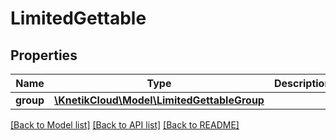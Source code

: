 # LimitedGettable

## Properties
Name | Type | Description | Notes
------------ | ------------- | ------------- | -------------
**group** | [**\KnetikCloud\Model\LimitedGettableGroup**](LimitedGettableGroup.md) |  | [optional] 

[[Back to Model list]](../README.md#documentation-for-models) [[Back to API list]](../README.md#documentation-for-api-endpoints) [[Back to README]](../README.md)


